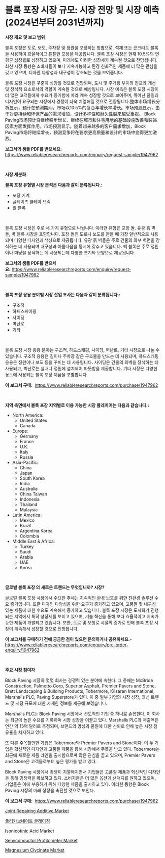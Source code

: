 <p><h1>블록 포장 시장 규모: 시장 전망 및 시장 예측 (2024년부터 2031년까지)</h1></p><p><strong>시장 개요 및 보고 범위</strong></p>
<p><p>블록 포장은 도로, 보도, 주차장 및 정원을 포장하는 방법으로, 석재 또는 콘크리트 블록을 사용하여 효율적이고 튼튼한 포장을 제공합니다. 블록 포장 시장은 현재 10.5%의 연평균 성장률로 성장하고 있으며, 미래에도 이러한 성장세가 계속될 것으로 전망됩니다. 최신 시장 동향은 소비자들이 보다 지속가능하고 환경 친화적인 제품에 더 많은 관심을 갖고 있으며, 디자인 다양성과 내구성이 강조되는 것을 보여줍니다. </p><p>블록 포장 시장은 꾸준히 성장할 것으로 전망되며, 도시 및 주거용 부지의 인프라 개선 및 장식적 요소로서의 역할이 계속될 것으로 예상됩니다. 시장 예측은 블록 포장 시장이 더 많은 고객들에게 수요가 증가함에 따라 계속 성장할 것으로 보여주며, 뛰어난 품질과 디자인이 요구되는 시장에서 경쟁이 더욱 치열해질 것으로 전망됩니다.整体市场增长分析显示，预计在预测期间，市场以10.5%的复合年增长率增长。市场预测显示，由于对更持续和环保产品的需求增加，设计多样性和耐久性越来越受重视。 Block Paving市场预计将继续稳步增长，继续在城市和住宅用地的基础设施改善和装饰因素方面发挥作用。市场预测显示，随着越来越多的客户需求增加，Block Paving市场将继续增长，预测竞争将在要求更高质量和设计的市场中变得更加激烈。</p></p>
<p><strong>보고서의 샘플 PDF를 받으세요:</strong> <a href="https://www.reliableresearchreports.com/enquiry/request-sample/1947962">https://www.reliableresearchreports.com/enquiry/request-sample/1947962</a></p>
<p>&nbsp;</p>
<p><strong>시장 세분화</strong></p>
<p><strong>블록 포장 유형별 시장 분석은 다음과 같이 분류됩니다.:</strong></p>
<p><ul><li>포장 기계</li><li>글레이즈 클레이 브릭</li><li>월 블록</li></ul></p>
<p>&nbsp;</p>
<p><p>블록 포장 시장은 주로 세 가지 유형으로 나뉩니다. 이러한 유형은 포장 돌, 유광 흙 벽돌, 벽 블록 시장을 포함합니다. 포장 돌은 도로나 보도를 만들 때 가장 일반적으로 사용되며 다양한 디자인과 색상으로 제공됩니다. 유광 흙 벽돌은 주로 건물의 외부 벽면을 장식하는 데 사용되며 내구성과 아름다움을 동시에 갖추고 있습니다. 벽 블록은 주로 정원이나 마당을 장식하는 데 사용되는데 다양한 크기와 모양으로 제공됩니다.</p></p>
<p><strong>보고서의 샘플 PDF를 받으세요:</strong>&nbsp;<a href="https://www.reliableresearchreports.com/enquiry/request-sample/1947962">https://www.reliableresearchreports.com/enquiry/request-sample/1947962</a></p>
<p>&nbsp;</p>
<p><strong> 블록 포장 응용 분야별 시장 산업 조사는 다음과 같이 분류됩니다.:</strong></p>
<p><ul><li>구조적</li><li>하드스케이핑</li><li>사이딩</li><li>벽난로</li><li>기타</li></ul></p>
<p>&nbsp;</p>
<p><p>블록 포장 시장 응용 분야는 구조적, 하드스캐핑, 사이딩, 벽난로, 기타 시장으로 나눌 수 있습니다. 구조적 응용은 길이나 주차장 같은 구조물을 만드는 데 사용되며, 하드스캐핑 응용은 정원이나 보도 등을 꾸미는 데 사용됩니다. 사이딩은 건물의 외벽을 장식하는 데 사용되고, 벽난로는 실내나 정원에 설치되어 따뜻함을 제공합니다. 기타 시장은 다양한 용도에 사용되는 블록 포장 제품을 포함합니다.</p></p>
<p><strong>이 보고서 구매:</strong>&nbsp; <a href="https://www.reliableresearchreports.com/purchase/1947962">https://www.reliableresearchreports.com/purchase/1947962</a></p>
<p>&nbsp;</p>
<p><strong>지역 측면에서 블록 포장 지역별로 이용 가능한 시장 플레이어는 다음과 같습니다.:</strong></p>
<p><ul>
    <li>
        North America:
        <ul>
            <li>United States</li>
            <li>Canada</li>
        </ul>
    </li>
    <li>
        Europe:
        <ul>
            <li>Germany</li>
            <li>France</li>
            <li>U.K.</li>
            <li>Italy</li>
            <li>Russia</li>
        </ul>
    </li>
    <li>
        Asia-Pacific:
        <ul>
            <li>China</li>
            <li>Japan</li>
            <li>South Korea</li>
            <li>India</li>
            <li>Australia</li>
            <li>China Taiwan</li>
            <li>Indonesia</li>
            <li>Thailand</li>
            <li>Malaysia</li>
        </ul>
    </li>
    <li>
        Latin America:
        <ul>
            <li>Mexico</li>
            <li>Brazil</li>
            <li>Argentina Korea</li>
            <li>Colombia</li>
        </ul>
    </li>
    <li>
        Middle East & Africa:
        <ul>
            <li>Turkey</li>
            <li>Saudi</li>
            <li>Arabia</li>
            <li>UAE</li>
            <li>Korea</li>
        </ul>
    </li>
    </ul></p>
<p>&nbsp;</p>
<p><strong>글로벌 블록 포장 의 새로운 트렌드는 무엇입니까? 시장?</strong></p>
<p><p>글로벌 블록 포장 시장에서 주요한 추세는 지속적인 환경 보호를 위한 친환경 솔루션 수요 증가입니다. 또한 디자인 다양성을 위한 요구가 증가하고 있으며, 고품질 및 내구성 있는 제품에 대한 수요도 계속해서 증가하고 있습니다. 블록 포장 시장은 도시화가 진행되는 지역에서 특히 성장세를 보이고 있으며, 기술 혁신을 통해 보다 효율적이고 지속가능한 제품이 개발되고 있습니다. 또한, 도로 및 보행로 시설의 증가로 인해 블록 포장 시장이 계속해서 성장할 것으로 전망됩니다.</p></p>
<p><strong>이 보고서를 구매하기 전에 궁금한 점이 있으면 문의하거나 공유하세요.</strong>- <a href="https://www.reliableresearchreports.com/enquiry/pre-order-enquiry/1947962">https://www.reliableresearchreports.com/enquiry/pre-order-enquiry/1947962</a></p>
<p>&nbsp;</p>
<p><strong>주요 시장 참여자</strong></p>
<p><p>Block Paving 시장의 몇몇 회사는 경쟁력 있는 분야에 속한다. 그 중에는 McBride Construction, Palmetto Corp, Superior Asphalt, Premier Pavers and Stone, Brett Landscaping & Building Products, Tobermore, Kilsaran International, Marshalls PLC, Paving Superstore가 있다. 이 중 일부 기업의 시장 성장, 최신 트렌드 및 시장 규모에 대한 자세한 정보를 제공해 보겠습니다.</p><p>Marshalls PLC는 Block Paving 시장에서 선도적인 기업 중 하나로 손꼽힌다. 이 회사는 최근에 높은 수요를 기록하며 시장 성장을 이끌고 있다. Marshalls PLC의 매출액은 연간 약 15억 달러로 추정되며, 브랜드의 명성과 품질에 대한 신뢰로 인해 높은 시장 점유율을 차지하고 있다.</p><p>또 다른 주목할만한 기업은 Tobermore와 Premier Pavers and Stone이다. 이 두 기업은 혁신적인 디자인과 고품질 제품을 통해 시장에서 주목을 받고 있다. Tobermore는 최근에 새로운 제품 라인을 출시함으로써 많은 관심을 끌고 있으며, Premier Pavers and Stone은 고객들로부터 높은 평가를 받고 있다.</p><p>Block Paving 시장에서 경쟁이 치열해지면서 기업들은 고품질 제품과 혁신적인 디자인을 통해 경쟁력을 확보하고 있다. 소비자들은 더 많은 옵션과 선택지를 원하고 있으며, 기업들은 이에 부응하기 위해 다양한 제품을 출시하고 있다. 이러한 동향은 Block Paving 시장의 미래 성장을 촉진할 것으로 보인다.</p></p>
<p><strong>이 보고서 구매:</strong>&nbsp;&nbsp;<a href="https://www.reliableresearchreports.com/purchase/1947962">https://www.reliableresearchreports.com/purchase/1947962</a></p>
<p><p><a href="https://silk-columnist-571.notion.site/Joint-Repairing-Additive-Market-Size-Growing-and-Forecasted-for-period-from-2024-2031-and-provides-eca79ec3a57c4223a2342639bf43428a">Joint Repairing Additive Market</a></p><p><a href="https://github.com/vss5505pa7z1p/Market-Research-Report-List-1/blob/main/3490985193764.md">폴리카보네이트 글레이징</a></p><p><a href="https://github.com/sofayahoo2023/Market-Research-Report-List-3/blob/main/isonicotinic-acid-market.md">Isonicotinic Acid Market</a></p><p><a href="https://view.publitas.com/reportprime-1/semiconductor-profilometer-market-research-report-forecasted-for-period-from-2024-2031-by-market-type-market-application-and-region/">Semiconductor Profilometer Market</a></p><p><a href="https://github.com/joannesouthgate/Market-Research-Report-List-2/blob/main/magnesium-clycinate-market.md">Magnesium Clycinate Market</a></p></p>

